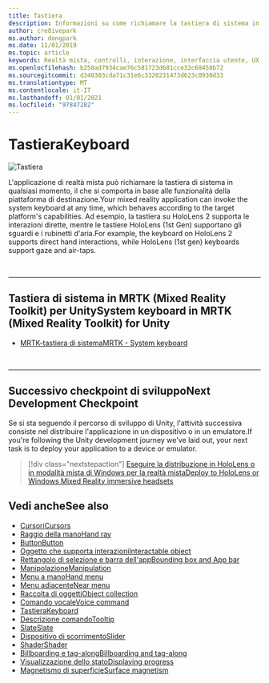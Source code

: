 ```yaml
---
title: Tastiera
description: Informazioni su come richiamare la tastiera di sistema in MRTK.
author: cre8ivepark
ms.author: dongpark
ms.date: 11/01/2019
ms.topic: article
keywords: Realtà mista, controlli, interazione, interfaccia utente, UX, auricolare realtà mista, auricolare di realtà misto di Windows, auricolare di realtà virtuale, HoloLens, tastiera, MRTK, Toolkit realtà mista
ms.openlocfilehash: b258ad7934cae76c581723d681cce32c68458b72
ms.sourcegitcommit: d340303cda71c31e6c3320231473d623c0930d33
ms.translationtype: MT
ms.contentlocale: it-IT
ms.lasthandoff: 01/01/2021
ms.locfileid: "97847282"
---
```

# <a name="keyboard"></a><span data-ttu-id="0fb78-104">Tastiera</span><span class="sxs-lookup"><span data-stu-id="0fb78-104">Keyboard</span></span>

![Tastiera](images/UX_Hero_Keyboard.jpg)

<span data-ttu-id="0fb78-106">L'applicazione di realtà mista può richiamare la tastiera di sistema in qualsiasi momento, il che si comporta in base alle funzionalità della piattaforma di destinazione.</span><span class="sxs-lookup"><span data-stu-id="0fb78-106">Your mixed reality application can invoke the system keyboard at any time, which behaves according to the target platform's capabilities.</span></span> <span data-ttu-id="0fb78-107">Ad esempio, la tastiera su HoloLens 2 supporta le interazioni dirette, mentre le tastiere HoloLens (1st Gen) supportano gli sguardi e i rubinetti d'aria.</span><span class="sxs-lookup"><span data-stu-id="0fb78-107">For example, the keyboard on HoloLens 2 supports direct hand interactions, while HoloLens (1st gen) keyboards support gaze and air-taps.</span></span>

<br>

---

## <a name="system-keyboard-in-mrtk-mixed-reality-toolkit-for-unity"></a><span data-ttu-id="0fb78-108">Tastiera di sistema in MRTK (Mixed Reality Toolkit) per Unity</span><span class="sxs-lookup"><span data-stu-id="0fb78-108">System keyboard in MRTK (Mixed Reality Toolkit) for Unity</span></span>

* [<span data-ttu-id="0fb78-109">MRTK-tastiera di sistema</span><span class="sxs-lookup"><span data-stu-id="0fb78-109">MRTK - System keyboard</span></span>](https://microsoft.github.io/MixedRealityToolkit-Unity/Documentation/README_SystemKeyboard.html)

<br>

---

## <a name="next-development-checkpoint"></a><span data-ttu-id="0fb78-110">Successivo checkpoint di sviluppo</span><span class="sxs-lookup"><span data-stu-id="0fb78-110">Next Development Checkpoint</span></span>

<span data-ttu-id="0fb78-111">Se si sta seguendo il percorso di sviluppo di Unity, l'attività successiva consiste nel distribuire l'applicazione in un dispositivo o in un emulatore.</span><span class="sxs-lookup"><span data-stu-id="0fb78-111">If you're following the Unity development journey we've laid out, your next task is to deploy your application to a device or emulator.</span></span> 

> [!div class="nextstepaction"]
> [<span data-ttu-id="0fb78-112">Eseguire la distribuzione in HoloLens o in modalità mista di Windows per la realtà mista</span><span class="sxs-lookup"><span data-stu-id="0fb78-112">Deploy to HoloLens or Windows Mixed Reality immersive headsets</span></span>](../develop/platform-capabilities-and-apis/using-visual-studio.md)

## <a name="see-also"></a><span data-ttu-id="0fb78-113">Vedi anche</span><span class="sxs-lookup"><span data-stu-id="0fb78-113">See also</span></span>

* [<span data-ttu-id="0fb78-114">Cursori</span><span class="sxs-lookup"><span data-stu-id="0fb78-114">Cursors</span></span>](cursors.md)
* [<span data-ttu-id="0fb78-115">Raggio della mano</span><span class="sxs-lookup"><span data-stu-id="0fb78-115">Hand ray</span></span>](point-and-commit.md)
* [<span data-ttu-id="0fb78-116">Button</span><span class="sxs-lookup"><span data-stu-id="0fb78-116">Button</span></span>](button.md)
* [<span data-ttu-id="0fb78-117">Oggetto che supporta interazioni</span><span class="sxs-lookup"><span data-stu-id="0fb78-117">Interactable object</span></span>](interactable-object.md)
* [<span data-ttu-id="0fb78-118">Rettangolo di selezione e barra dell'app</span><span class="sxs-lookup"><span data-stu-id="0fb78-118">Bounding box and App bar</span></span>](app-bar-and-bounding-box.md)
* [<span data-ttu-id="0fb78-119">Manipolazione</span><span class="sxs-lookup"><span data-stu-id="0fb78-119">Manipulation</span></span>](direct-manipulation.md)
* [<span data-ttu-id="0fb78-120">Menu a mano</span><span class="sxs-lookup"><span data-stu-id="0fb78-120">Hand menu</span></span>](hand-menu.md)
* [<span data-ttu-id="0fb78-121">Menu adiacente</span><span class="sxs-lookup"><span data-stu-id="0fb78-121">Near menu</span></span>](near-menu.md)
* [<span data-ttu-id="0fb78-122">Raccolta di oggetti</span><span class="sxs-lookup"><span data-stu-id="0fb78-122">Object collection</span></span>](object-collection.md)
* [<span data-ttu-id="0fb78-123">Comando vocale</span><span class="sxs-lookup"><span data-stu-id="0fb78-123">Voice command</span></span>](voice-input.md)
* [<span data-ttu-id="0fb78-124">Tastiera</span><span class="sxs-lookup"><span data-stu-id="0fb78-124">Keyboard</span></span>](keyboard.md)
* [<span data-ttu-id="0fb78-125">Descrizione comando</span><span class="sxs-lookup"><span data-stu-id="0fb78-125">Tooltip</span></span>](tooltip.md)
* [<span data-ttu-id="0fb78-126">Slate</span><span class="sxs-lookup"><span data-stu-id="0fb78-126">Slate</span></span>](slate.md)
* [<span data-ttu-id="0fb78-127">Dispositivo di scorrimento</span><span class="sxs-lookup"><span data-stu-id="0fb78-127">Slider</span></span>](slider.md)
* [<span data-ttu-id="0fb78-128">Shader</span><span class="sxs-lookup"><span data-stu-id="0fb78-128">Shader</span></span>](shader.md)
* [<span data-ttu-id="0fb78-129">Billboarding e tag-along</span><span class="sxs-lookup"><span data-stu-id="0fb78-129">Billboarding and tag-along</span></span>](billboarding-and-tag-along.md)
* [<span data-ttu-id="0fb78-130">Visualizzazione dello stato</span><span class="sxs-lookup"><span data-stu-id="0fb78-130">Displaying progress</span></span>](progress.md)
* [<span data-ttu-id="0fb78-131">Magnetismo di superficie</span><span class="sxs-lookup"><span data-stu-id="0fb78-131">Surface magnetism</span></span>](surface-magnetism.md)
